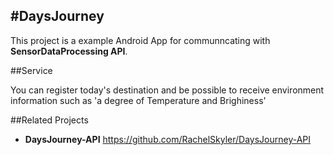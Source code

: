 #DaysJourney
---

  This project is a example Android App for communncating with **SensorDataProcessing API**.

##Service

  You can register today's destination and be possible to receive environment information such as 'a degree of Temperature and Brighiness' 
  
##Related Projects

- **DaysJourney-API**
    <https://github.com/RachelSkyler/DaysJourney-API>
